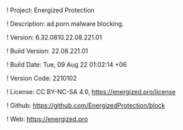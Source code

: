 ! Project: Energized Protection

! Description: ad.porn.malware blocking.

! Version: 6.32.0810.22.08.221.01

! Build Version: 22.08.221.01

! Build Date: Tue, 09 Aug 22 01:02:14 +06

! Version Code: 2210102

! License: CC BY-NC-SA 4.0, https://energized.pro/license

! Github: https://github.com/EnergizedProtection/block

! Web: https://energized.pro
